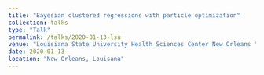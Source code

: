 ```yaml
---
title: "Bayesian clustered regressions with particle optimization"
collection: talks
type: "Talk"
permalink: /talks/2020-01-13-lsu
venue: "Louisiana State University Health Sciences Center New Orleans "
date: 2020-01-13
location: "New Orleans, Louisana"
---
```

